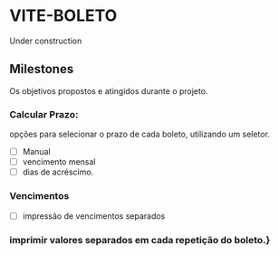 # VITE-BOLETO
Under construction

## Milestones
Os objetivos propostos e atingidos durante o projeto.

### Calcular Prazo:
opções para selecionar o prazo de cada boleto, utilizando um seletor.
- [ ] Manual
- [ ] vencimento mensal
- [ ] dias de acréscimo.

### Vencimentos
- [ ] impressão de vencimentos separados

### imprimir valores separados em cada repetição do boleto.}

